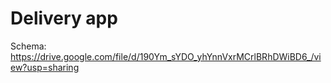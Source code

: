 # Delivery app

Schema: https://drive.google.com/file/d/190Ym_sYDO_yhYnnVxrMCrlBRhDWiBD6_/view?usp=sharing